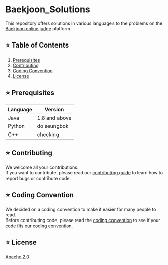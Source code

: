 # Baekjoon_Solutions
This repository offers solutions in various languages to the problems on the [Baekjoon online judge](https://www.acmicpc.net/) platform.

## ⭐ Table of Contents
1. [Prerequisites](#-prerequisites)
2. [Contributing](#-contributing)
3. [Coding Convention](#-coding-convention)
4. [License](#-license)

## ⭐ Prerequisites
| Language   | Version         |
| --------   | -------------- |
| Java       | 1.8 and above          |
| Python     | do seungbok           |
| C++     | checking           |

## ⭐ Contributing
We welcome all your contributions.   
If you want to contribute, please read our [contributing guide](CONTRIBUTING.md) to learn how to report bugs or contribute code.

## ⭐ Coding Convention
We decided on a coding convention to make it easier for many people to read.   
Before contributing code, please read the [coding convention](CODING_CONVENTION.md) to see if your code fits our coding convention.   

## ⭐ License
[Apache 2.0](LICENSE)
